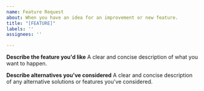 ```yaml
---
name: Feature Request
about: When you have an idea for an improvement or new feature.
title: "[FEATURE]"
labels: ''
assignees: ''

---
```


**Describe the feature you'd like**
A clear and concise description of what you want to happen.

**Describe alternatives you've considered**
A clear and concise description of any alternative solutions or features you've considered.
